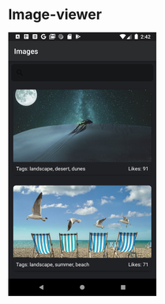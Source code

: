 # Image-viewer
<img src="https://github.com/talapparasat/Image-viewer/blob/master/screenshots/1.png" width="300"/>
